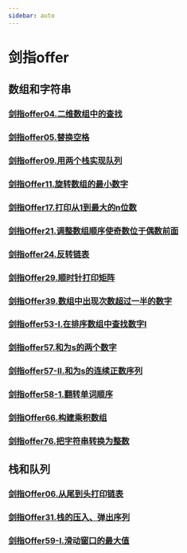 ```yaml
---
sidebar: auto
---
```


# 剑指offer

## 数组和字符串
### [剑指offer04.二维数组中的查找](./剑指offer04.二维数组中的查找.md)
### [剑指offer05.替换空格](./剑指offer05.替换空格.md)
### [剑指offer09.用两个栈实现队列](./剑指offer09.用两个栈实现队列.md)
### [剑指Offer11.旋转数组的最小数字](./剑指Offer11.旋转数组的最小数字.md)
### [剑指Offer17.打印从1到最大的n位数](./剑指Offer17.打印从1到最大的n位数.md)
### [剑指Offer21.调整数组顺序使奇数位于偶数前面](./剑指Offer21.调整数组顺序使奇数位于偶数前面.md)
### [剑指offer24.反转链表](./剑指offer24.翻转链表.md)
### [剑指Offer29.顺时针打印矩阵](./剑指Offer29.顺时针打印矩阵.md)
### [剑指Offer39.数组中出现次数超过一半的数字](./剑指Offer39.数组中出现次数超过一半的数字.md)
### [剑指offer53-I.在排序数组中查找数字I](./剑指offer53-I.在排序数组中查找数字I.md)
### [剑指offer57.和为s的两个数字](./剑指offer57.和为s的两个数字.md)
### [剑指offer57-II.和为s的连续正数序列](./剑指offer57-II.和为s的连续正数序列.md)
### [剑指offer58-1.翻转单词顺序](./剑指offer58-1.翻转字符串.md)
### [剑指Offer66.构建乘积数组](./剑指Offer66.构建乘积数组.md)
### [剑指offer76.把字符串转换为整数](./剑指offer76.把字符串转换为整数.md)

## 栈和队列
### [剑指Offer06.从尾到头打印链表](./剑指Offer06.从尾到头打印链表.md)
### [剑指Offer31.栈的压入、弹出序列](./剑指Offer31.栈的压入、弹出序列.md)
### [剑指Offer59-I.滑动窗口的最大值](./剑指Offer59-I.滑动窗口的最大值.md)
